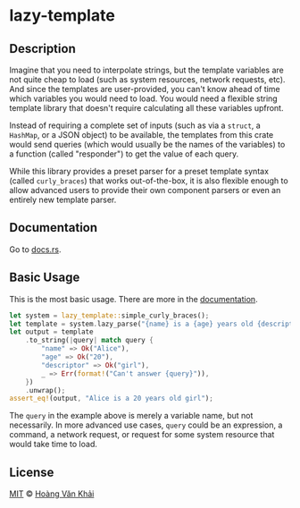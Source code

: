 # lazy-template

## Description

Imagine that you need to interpolate strings, but the template variables are not quite cheap to load (such as system resources, network requests, etc). And since the templates are user-provided, you can't know ahead of time which variables you would need to load. You would need a flexible string template library that doesn't require calculating all these variables upfront.

Instead of requiring a complete set of inputs (such as via a `struct`, a `HashMap`, or a JSON object) to be available, the templates from this crate would send queries (which would usually be the names of the variables) to a function (called "responder") to get the value of each query.

While this library provides a preset parser for a preset template syntax (called `curly_braces`) that works out-of-the-box, it is also flexible enough to allow advanced users to provide their own component parsers or even an entirely new template parser.

## Documentation

Go to [docs.rs][docs].

## Basic Usage

This is the most basic usage. There are more in the [documentation][docs].

```rust
let system = lazy_template::simple_curly_braces();
let template = system.lazy_parse("{name} is a {age} years old {descriptor}");
let output = template
    .to_string(|query| match query {
        "name" => Ok("Alice"),
        "age" => Ok("20"),
        "descriptor" => Ok("girl"),
        _ => Err(format!("Can't answer {query}")),
    })
    .unwrap();
assert_eq!(output, "Alice is a 20 years old girl");
```

The `query` in the example above is merely a variable name, but not necessarily. In more advanced use cases, `query` could be an expression, a command, a network request, or request for some system resource that would take time to load.

## License

[MIT][license] © [Hoàng Văn Khải][author]

<!-- LINKS -->
[docs]: https://docs.rs/lazy-template
[license]: https://github.com/KSXGitHub/lazy-template/blob/master/LICENSE.md
[author]: https://github.com/KSXGitHub/
